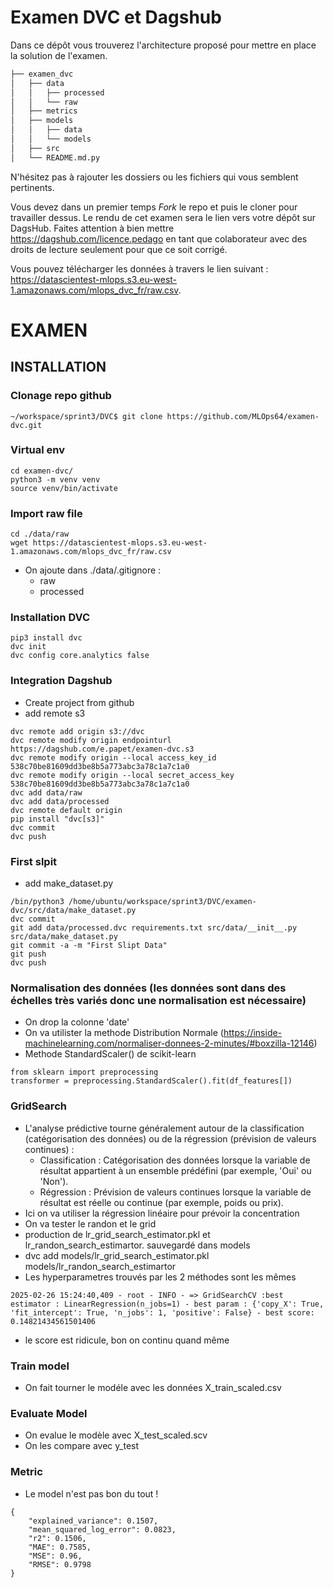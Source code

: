 # Examen DVC et Dagshub
Dans ce dépôt vous trouverez l'architecture proposé pour mettre en place la solution de l'examen. 

```bash       
├── examen_dvc          
│   ├── data       
│   │   ├── processed      
│   │   └── raw       
│   ├── metrics       
│   ├── models      
│   │   ├── data      
│   │   └── models        
│   ├── src       
│   └── README.md.py       
```
N'hésitez pas à rajouter les dossiers ou les fichiers qui vous semblent pertinents.

Vous devez dans un premier temps *Fork* le repo et puis le cloner pour travailler dessus. Le rendu de cet examen sera le lien vers votre dépôt sur DagsHub. Faites attention à bien mettre https://dagshub.com/licence.pedago en tant que colaborateur avec des droits de lecture seulement pour que ce soit corrigé.

Vous pouvez télécharger les données à travers le lien suivant : https://datascientest-mlops.s3.eu-west-1.amazonaws.com/mlops_dvc_fr/raw.csv.


#                               EXAMEN
## INSTALLATION
### Clonage repo github
```
~/workspace/sprint3/DVC$ git clone https://github.com/MLOps64/examen-dvc.git
```
### Virtual env
```
cd examen-dvc/
python3 -m venv venv
source venv/bin/activate
```
### Import raw file
```
cd ./data/raw
wget https://datascientest-mlops.s3.eu-west-1.amazonaws.com/mlops_dvc_fr/raw.csv

```
- On ajoute dans ./data/.gitignore :
    - raw
    - processed
### Installation DVC
```
pip3 install dvc
dvc init
dvc config core.analytics false
```
### Integration Dagshub
- Create project from github
- add remote s3 
```
dvc remote add origin s3://dvc
dvc remote modify origin endpointurl https://dagshub.com/e.papet/examen-dvc.s3
dvc remote modify origin --local access_key_id 538c70be81609dd3be8b5a773abc3a78c1a7c1a0
dvc remote modify origin --local secret_access_key 538c70be81609dd3be8b5a773abc3a78c1a7c1a0
dvc add data/raw
dvc add data/processed
dvc remote default origin
pip install "dvc[s3]"
dvc commit
dvc push
```
### First slpit
- add make_dataset.py
```
/bin/python3 /home/ubuntu/workspace/sprint3/DVC/examen-dvc/src/data/make_dataset.py
dvc commit
git add data/processed.dvc requirements.txt src/data/__init__.py src/data/make_dataset.py
git commit -a -m "First Slipt Data"
git push
dvc push
```
### Normalisation des données (les données sont dans des échelles très variés donc une normalisation est nécessaire)
- On drop la colonne 'date'
- On va utilister la methode Distribution Normale (https://inside-machinelearning.com/normaliser-donnees-2-minutes/#boxzilla-12146)
- Methode StandardScaler() de scikit-learn
```
from sklearn import preprocessing
transformer = preprocessing.StandardScaler().fit(df_features[])
```

### GridSearch
- L'analyse prédictive tourne généralement autour de la classification (catégorisation des données) ou de la régression (prévision de valeurs continues) :
    - Classification : Catégorisation des données lorsque la variable de résultat appartient à un ensemble prédéfini (par exemple, 'Oui' ou 'Non').
    - Régression : Prévision de valeurs continues lorsque la variable de résultat est réelle ou continue (par exemple, poids ou prix).
- Ici on va utiliser la régression linéaire pour prévoir la concentration
- On va tester le randon et le grid
- production de lr_grid_search_estimator.pkl et lr_randon_search_estimartor. sauvegardé dans models
- dvc add models/lr_grid_search_estimator.pkl models/lr_randon_search_estimartor
- Les hyperparametres trouvés par les 2 méthodes sont les mêmes
```
2025-02-26 15:24:40,409 - root - INFO - => GridSearchCV :best estimator : LinearRegression(n_jobs=1) - best param : {'copy_X': True, 'fit_intercept': True, 'n_jobs': 1, 'positive': False} - best score: 0.14821434561501406
```
- le score est ridicule, bon on continu quand même

### Train model
- On fait tourner le modéle avec les données X_train_scaled.csv

### Evaluate Model
- On evalue le modèle avec X_test_scaled.scv
- On les compare avec y_test

### Metric
- Le model n'est pas bon du tout !
```
{
    "explained_variance": 0.1507,
    "mean_squared_log_error": 0.0823,
    "r2": 0.1506,
    "MAE": 0.7585,
    "MSE": 0.96,
    "RMSE": 0.9798
}

```
